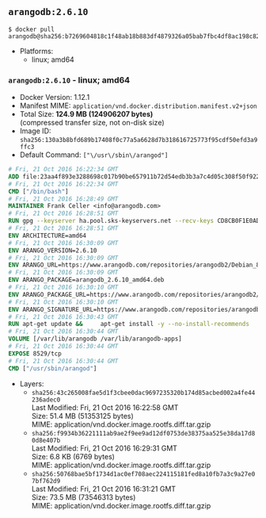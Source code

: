 ## `arangodb:2.6.10`

```console
$ docker pull arangodb@sha256:b7269604818c1f48ab18b883df4879326a05bab7fbc4df8ac198c82b3ccdd539
```

-	Platforms:
	-	linux; amd64

### `arangodb:2.6.10` - linux; amd64

-	Docker Version: 1.12.1
-	Manifest MIME: `application/vnd.docker.distribution.manifest.v2+json`
-	Total Size: **124.9 MB (124906207 bytes)**  
	(compressed transfer size, not on-disk size)
-	Image ID: `sha256:130a3b8bfd689b17408f0c77a5a6628d7b318616725773f95cdf50efd3a9ffc3`
-	Default Command: `["\/usr\/sbin\/arangod"]`

```dockerfile
# Fri, 21 Oct 2016 16:22:34 GMT
ADD file:23aa4f893e3288698c017b90be657911b72d54edb3b3a7c4d05c308f50f9228f in / 
# Fri, 21 Oct 2016 16:22:34 GMT
CMD ["/bin/bash"]
# Fri, 21 Oct 2016 16:28:49 GMT
MAINTAINER Frank Celler <info@arangodb.com>
# Fri, 21 Oct 2016 16:28:51 GMT
RUN gpg --keyserver ha.pool.sks-keyservers.net --recv-keys CD8CB0F1E0AD5B52E93F41E7EA93F5E56E751E9B
# Fri, 21 Oct 2016 16:28:51 GMT
ENV ARCHITECTURE=amd64
# Fri, 21 Oct 2016 16:30:09 GMT
ENV ARANGO_VERSION=2.6.10
# Fri, 21 Oct 2016 16:30:09 GMT
ENV ARANGO_URL=https://www.arangodb.com/repositories/arangodb2/Debian_8.0
# Fri, 21 Oct 2016 16:30:09 GMT
ENV ARANGO_PACKAGE=arangodb_2.6.10_amd64.deb
# Fri, 21 Oct 2016 16:30:10 GMT
ENV ARANGO_PACKAGE_URL=https://www.arangodb.com/repositories/arangodb2/Debian_8.0/amd64/arangodb_2.6.10_amd64.deb
# Fri, 21 Oct 2016 16:30:10 GMT
ENV ARANGO_SIGNATURE_URL=https://www.arangodb.com/repositories/arangodb2/Debian_8.0/amd64/arangodb_2.6.10_amd64.deb.asc
# Fri, 21 Oct 2016 16:30:43 GMT
RUN apt-get update &&     apt-get install -y --no-install-recommends         libgoogle-perftools4         ca-certificates         wget     &&     rm -rf /var/lib/apt/lists/* &&     wget ${ARANGO_SIGNATURE_URL} &&           wget ${ARANGO_PACKAGE_URL} &&             gpg --verify ${ARANGO_PACKAGE}.asc &&     dpkg -i ${ARANGO_PACKAGE} &&     sed -ri         -e 's!127\.0\.0\.1!0.0.0.0!g'         -e 's!^(file\s*=).*!\1 -!'         /etc/arangodb/arangod.conf     &&     apt-get purge -y --auto-remove ca-certificates wget &&     rm -f ${ARANGO_PACKAGE}*
# Fri, 21 Oct 2016 16:30:44 GMT
VOLUME [/var/lib/arangodb /var/lib/arangodb-apps]
# Fri, 21 Oct 2016 16:30:44 GMT
EXPOSE 8529/tcp
# Fri, 21 Oct 2016 16:30:44 GMT
CMD ["/usr/sbin/arangod"]
```

-	Layers:
	-	`sha256:43c265008fae5d1f3cbee0dac9697235320b174d85acbed002a4fe44236adec0`  
		Last Modified: Fri, 21 Oct 2016 16:22:58 GMT  
		Size: 51.4 MB (51353125 bytes)  
		MIME: application/vnd.docker.image.rootfs.diff.tar.gzip
	-	`sha256:f9934b36221111ab9ae2f9ee9ad12df0753de38375aa525e38da17d80d8e407b`  
		Last Modified: Fri, 21 Oct 2016 16:29:31 GMT  
		Size: 6.8 KB (6769 bytes)  
		MIME: application/vnd.docker.image.rootfs.diff.tar.gzip
	-	`sha256:50768bae5bf1734d1ac0ef708aec224115181fed8a10fb7a3c9a27e07bf762d9`  
		Last Modified: Fri, 21 Oct 2016 16:31:21 GMT  
		Size: 73.5 MB (73546313 bytes)  
		MIME: application/vnd.docker.image.rootfs.diff.tar.gzip
